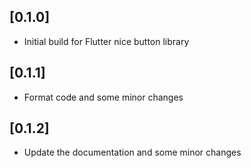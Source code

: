 ## [0.1.0] 

- Initial build for Flutter nice button library

## [0.1.1] 

- Format code and some minor changes

## [0.1.2]

 - Update the documentation and some minor changes